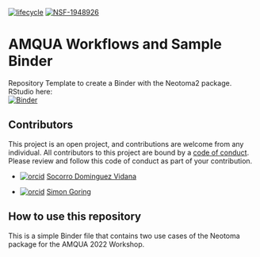 [![lifecycle](https://img.shields.io/badge/lifecycle-experimental-orange.svg)](https://www.tidyverse.org/lifecycle/#experimental)
[![NSF-1948926](https://img.shields.io/badge/NSF-1948926-blue.svg)](https://nsf.gov/awardsearch/showAward?AWD_ID=1948926)
# AMQUA  Workflows and Sample Binder

Repository Template to create a Binder with the Neotoma2 package.  
RStudio here:  
[![Binder](https://mybinder.org/badge_logo.svg)](https://mybinder.org/v2/gh/NeotomaDB/AMQUA_binder/main?urlpath=rstudio)

## Contributors

This project is an open project, and contributions are welcome from any individual.  All contributors to this project are bound by a [code of conduct](CODE_OF_CONDUCT.md).  Please review and follow this code of conduct as part of your contribution.

* [![orcid](https://img.shields.io/badge/orcid-0000--0002--7926--4935-brightgreen.svg)](https://orcid.org/0000-0002-7926-4935) [Socorro Dominguez Vidana](https://sedv8808.github.io/)

* [![orcid](https://img.shields.io/badge/orcid-0000--0002--2700--4605-brightgreen.svg)](https://orcid.org/0000-0002-2700-4605) [Simon Goring](http://goring.org)


## How to use this repository

This is a simple Binder  file that contains two use cases of the Neotoma package for the AMQUA 2022 Workshop.
